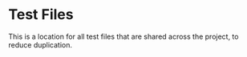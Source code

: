 # Test Files

This is a location for all test files that are shared across the project, to reduce duplication.
